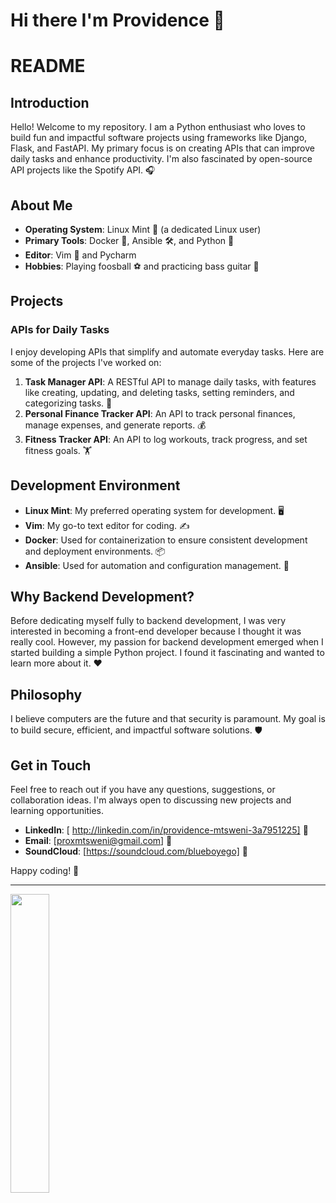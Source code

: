 # Hi there I'm Providence 👋

# README

## Introduction

Hello! Welcome to my repository. I am a Python enthusiast who loves to build fun and impactful software projects using frameworks like Django, Flask, and FastAPI. My primary focus is on creating APIs that can improve daily tasks and enhance productivity. I'm also fascinated by open-source API projects like the Spotify API. 🎧

## About Me

- **Operating System**: Linux Mint 🐧 (a dedicated Linux user)
- **Primary Tools**: Docker 🐳, Ansible 🛠️, and Python 🐍
- **Editor**: Vim 📝 and Pycharm
- **Hobbies**: Playing foosball ⚽ and practicing bass guitar 🎸

## Projects

### APIs for Daily Tasks
I enjoy developing APIs that simplify and automate everyday tasks. Here are some of the projects I've worked on:

1. **Task Manager API**: A RESTful API to manage daily tasks, with features like creating, updating, and deleting tasks, setting reminders, and categorizing tasks. 📅
2. **Personal Finance Tracker API**: An API to track personal finances, manage expenses, and generate reports. 💰
3. **Fitness Tracker API**: An API to log workouts, track progress, and set fitness goals. 🏋️

## Development Environment

- **Linux Mint**: My preferred operating system for development. 🖥️
- **Vim**: My go-to text editor for coding. ✍️
- **Docker**: Used for containerization to ensure consistent development and deployment environments. 📦
- **Ansible**: Used for automation and configuration management. 🔧

## Why Backend Development?

Before dedicating myself fully to backend development, I was very interested in becoming a front-end developer because I thought it was really cool. However, my passion for backend development emerged when I started building a simple Python project. I found it fascinating and wanted to learn more about it. ❤️

## Philosophy

I believe computers are the future and that security is paramount. My goal is to build secure, efficient, and impactful software solutions. 🛡️

## Get in Touch

Feel free to reach out if you have any questions, suggestions, or collaboration ideas. I'm always open to discussing new projects and learning opportunities.

- **LinkedIn**: [ http://linkedin.com/in/providence-mtsweni-3a7951225] 🔗
- **Email**: [proxmtsweni@gmail.com] 📧
-  **SoundCloud**: [https://soundcloud.com/blueboyego] 🎸

Happy coding! 🚀

---

<img align="Left" width="35%"  src="https://github-readme-stats.vercel.app/api/top-langs/?username=directlypro&layout=compact">
